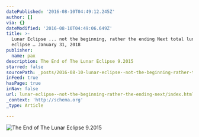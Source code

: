 ```yaml
---
datePublished: '2016-08-10T04:49:12.245Z'
author: []
via: {}
dateModified: '2016-08-10T04:49:06.649Z'
title: >-
  Lunar Eclipse ... not the beginning, rather the ending Next total lunar
  eclipse … January 31, 2018
publisher:
  name: pax
description: The End of The Lunar Eclipse 9.2015
starred: false
sourcePath: _posts/2016-08-10-lunar-eclipse--not-the-beginning-rather-the-ending-next.md
inFeed: true
hasPage: true
inNav: false
url: lunar-eclipse--not-the-beginning-rather-the-ending-next/index.html
_context: 'http://schema.org'
_type: Article

---
```

![The End of The Lunar Eclipse 9.2015](https://the-grid-user-content.s3-us-west-2.amazonaws.com/cb3bf0cd-3814-4b47-bfa5-76d2acea19ee.jpg)